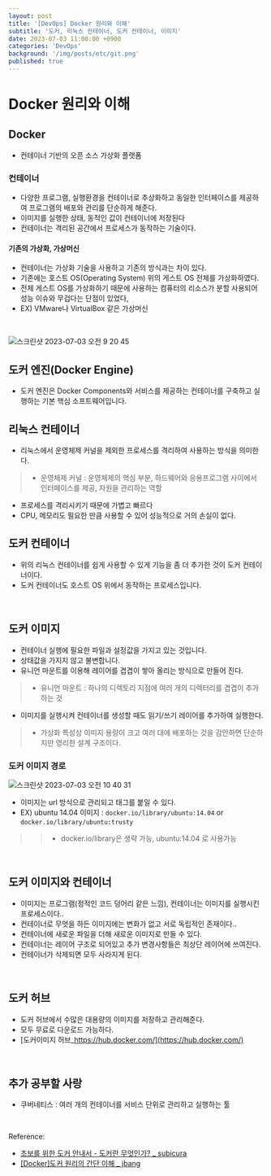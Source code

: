 ```yaml
---
layout: post
title: '[DevOps] Docker 원리와 이해'
subtitle: '도커, 리눅스 컨테이너, 도커 컨테이너, 이미지'
date: 2023-07-03 11:00:00 +0900
categories: 'DevOps'
background: '/img/posts/etc/git.png'
published: true
---
```


# Docker 원리와 이해

## Docker
- 컨테이너 기반의 오픈 소스 가상화 플랫폼

### 컨테이너
- 다양한 프로그램, 실행환경을 컨테이너로 추상화하고 동일한 인터페이스를 제공하여 프로그램의 배포와 관리를 단순하게 해준다.
- 이미지를 실행한 상태, 동적인 값이 컨테이너에 저장된다 
- 컨테이너는 격리된 공간에서 프로세스가 동작하는 기술이다.

#### 기존의 가상화, 가상머신
- 컨테이너는 가상화 기술을 사용하고 기존의 방식과는 차이 있다.
- 기존에는 호스트 OS(Operating System) 위의 게스트 OS 전체를 가상화하였다.
- 전체 게스트 OS를 가상화하기 때문에 사용하는 컴퓨터의 리소스가 분할 사용되어 성능 이슈와 무겁다는 단점이 있었다, 
- EX) VMware나 VirtualBox 같은 가상머신

<br>

![스크린샷 2023-07-03 오전 9 20 45](https://github.com/iheese/TIL/assets/88040158/cb7adf9e-fda5-4bda-ae35-51794a6857dd)

## 도커 엔진(Docker Engine)
- 도커 엔진은 Docker Components와 서비스를 제공하는 컨테이너를 구축하고 실행하는 기본 핵심 소프트웨어입니다.

## 리눅스 컨테이너
- 리눅스에서 운영체제 커널을 제외한 프로세스를 격리하여 사용하는 방식을 의미한다.
> - 운영체제 커널 : 운영체제의 핵심 부분, 하드웨어와 응용프로그램 사이에서 인터페이스를 제공, 자원을 관리하는 역할
- 프로세스를 격리시키기 때문에 가볍고 빠르다
- CPU, 메모리도 필요한 만큼 사용할 수 있어 성능적으로 거의 손실이 없다. 

## 도커 컨테이너
- 위의 리눅스 컨테이너를 쉽게 사용할 수 있게 기능을 좀 더 추가한 것이 도커 컨테이너이다.
- 도커 컨테이너도 호스트 OS 위에서 동작하는 프로세스입니다.

<br>

## 도커 이미지
- 컨테이너 실행에 필요한 파일과 설정값을 가지고 있는 것입니다.
- 상태값을 가지지 않고 불변합니다. 
- 유니언 마운트를 이용해 레이어를 겹겹이 쌓아 올리는 방식으로 만들어 진다.
> - 유니언 마운트 : 하나의 디렉토리 지점에 여러 개의 디렉터리를 겹겹이 추가하는 것
- 이미지를 실행시켜 컨테이너를 생성할 때도 읽기/쓰기 레이어를 추가하여 실행한다. 
> - 가상화 특성상 이미지 용량이 크고 여러 대에 배포하는 것을 감안하면 단순하지만 영리한 설계 구조이다. 

### 도커 이미지 경로

![스크린샷 2023-07-03 오전 10 40 31](https://github.com/iheese/TIL/assets/88040158/8f14364c-383c-414a-9d4c-5e08b6f431f0)

- 이미지는 url 방식으로 관리되고 태그를 붙일 수 있다.
- EX) ubuntu 14.04 이미지 : `docker.io/library/ubuntu:14.04` or `docker.io/library/ubuntu:trusty`
> > - docker.io/library은 생략 가능, ubuntu:14.04 로 사용가능

<br>

## 도커 이미지와 컨테이너
- 이미지는 프로그램(정적인 코드 덩어리 같은 느낌), 컨테이너는 이미지를 실행시킨 프로세스이다..
- 컨테이너로 무엇을 하든 이미지에는 변화가 없고 서로 독립적인 존재이다..
- 컨테이너에 새로운 파일을 더해 새로운 이미지로 만들 수 있다.
- 컨테이너는 레이어 구조로 되어있고 추가 변경사항들은 최상단 레이어에 쓰여진다.
- 컨테이너가 삭제되면 모두 사라지게 된다. 

<br>

## 도커 허브
- 도커 허브에서 수많은 대용량의 이미지를 저장하고 관리해준다.
- 모두 무료로 다운로드 가능하다.
- [도커이미지 허브_https://hub.docker.com/](https://hub.docker.com/)

<br>

## 추가 공부할 사랑
- 쿠버네티스 : 여러 개의 컨테이너를 서비스 단위로 관리하고 실행하는 툴

<br>

Reference:
- [초보를 위한 도커 안내서 - 도커란 무엇인가? _ subicura](https://subicura.com/2017/01/19/docker-guide-for-beginners-1.html)
- [[Docker]도커 원리의 간단 이해 _ jbang](https://80000coding.oopy.io/7f4fd1ab-974a-408d-8e12-28dfddae761b)